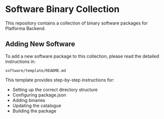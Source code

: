 # Software Binary Collection

This repository contains a collection of binary software packages for Platforma Backend.

## Adding New Software

To add a new software package to this collection, please read the detailed instructions in:
```
software/template/README.md
```

This template provides step-by-step instructions for:
- Setting up the correct directory structure
- Configuring package.json
- Adding binaries
- Updating the catalogue
- Building the package
